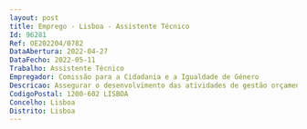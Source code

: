 ```yaml
--- 
layout: post
title: Emprego - Lisboa - Assistente Técnico
Id: 96281
Ref: OE202204/0782
DataAbertura: 2022-04-27
DataFecho: 2022-05-11
Trabalho: Assistente Técnico
Empregador: Comissão para a Cidadania e a Igualdade de Género
Descricao: Assegurar o desenvolvimento das atividades de gestão orçamental, despesa e receita.
CodigoPostal: 1200-602 LISBOA
Concelho: Lisboa
Distrito: Lisboa
--- 
```

